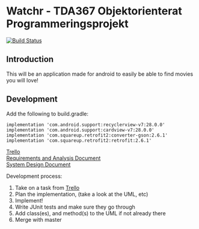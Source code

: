 # Watchr - TDA367 Objektorienterat Programmeringsprojekt

[![Build Status](https://travis-ci.org/ITJohan/tda367-objektorienterat-programmeringsprojekt.svg?branch=master)](https://travis-ci.org/ITJohan/tda367-objektorienterat-programmeringsprojekt)

## Introduction

This will be an application made for android to easily be able to find movies you will love!

## Development

Add the following to build.gradle:

```
implementation 'com.android.support:recyclerview-v7:28.0.0'
implementation 'com.android.support:cardview-v7:28.0.0'
implementation 'com.squareup.retrofit2:converter-gson:2.6.1'
implementation 'com.squareup.retrofit2:retrofit:2.6.1'
```

[Trello](https://trello.com/b/gjwIsODj/movieapp)  
[Requirements and Analysis Document](https://docs.google.com/document/d/1dbzKoYmv8hf_czsvtaJkKjVs7tnyF8L2YQzVcfuWCxw/edit?usp=sharing)  
[System Design Document](https://github.com/ITJohan/tda367-objektorienterat-programmeringsprojekt)

Development process:

1. Take on a task from [Trello](https://trello.com/b/gjwIsODj/movieapp)
2. Plan the implementation, (take a look at the UML, etc)
3. Implement!
4. Write JUnit tests and make sure they go through
5. Add class(es), and method(s) to the UML if not already there
6. Merge with master
